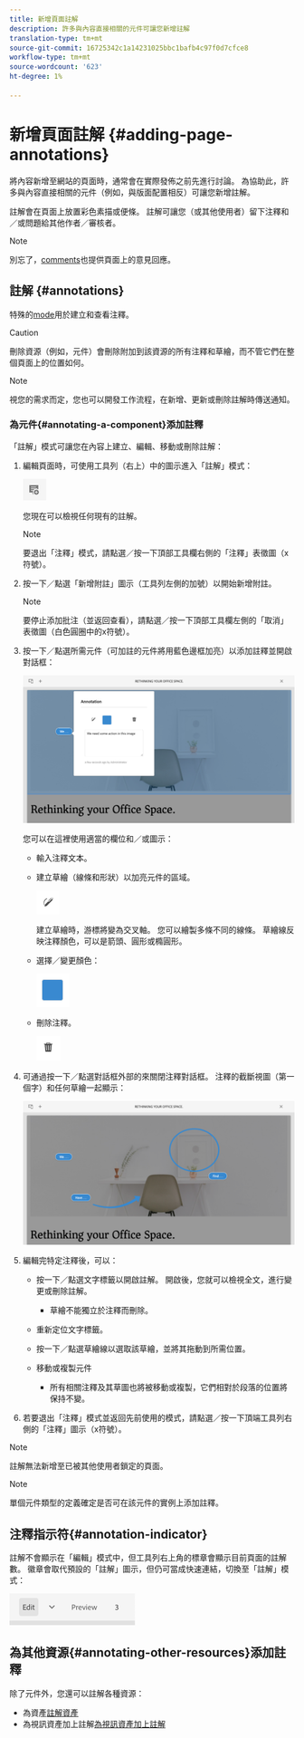 ```yaml
---
title: 新增頁面註解
description: 許多與內容直接相關的元件可讓您新增註解
translation-type: tm+mt
source-git-commit: 16725342c1a14231025bbc1bafb4c97f0d7cfce8
workflow-type: tm+mt
source-wordcount: '623'
ht-degree: 1%

---
```



# 新增頁面註解 {#adding-page-annotations}

將內容新增至網站的頁面時，通常會在實際發佈之前先進行討論。 為協助此，許多與內容直接相關的元件（例如，與版面配置相反）可讓您新增註解。

註解會在頁面上放置彩色素描或便條。 註解可讓您（或其他使用者）留下注釋和／或問題給其他作者／審核者。

>[!NOTE]
>
>別忘了，[comments](/help/sites-cloud/authoring/getting-started/basic-handling.md#timeline)也提供頁面上的意見回應。

## 註解 {#annotations}

特殊的[mode](/help/sites-cloud/authoring/fundamentals/environment-tools.md#page-modes)用於建立和查看注釋。

>[!CAUTION]
>
>刪除資源（例如，元件）會刪除附加到該資源的所有注釋和草繪，而不管它們在整個頁面上的位置如何。

>[!NOTE]
>
>視您的需求而定，您也可以開發工作流程，在新增、更新或刪除註解時傳送通知。

### 為元件{#annotating-a-component}添加註釋

「註解」模式可讓您在內容上建立、編輯、移動或刪除註解：

1. 編輯頁面時，可使用工具列（右上）中的圖示進入「註解」模式：

   ![「注釋」按鈕](/help/sites-cloud/authoring/assets/annotations.png)

   您現在可以檢視任何現有的註解。

   >[!NOTE]
   >
   >要退出「注釋」模式，請點選／按一下頂部工具欄右側的「注釋」表徵圖（x符號）。

1. 按一下／點選「新增附註」圖示（工具列左側的加號）以開始新增附註。

   >[!NOTE]
   >
   >要停止添加批注（並返回查看），請點選／按一下頂部工具欄左側的「取消」表徵圖（白色圓圈中的x符號）。

1. 按一下／點選所需元件（可加註的元件將用藍色邊框加亮）以添加註釋並開啟對話框：

   ![添加註釋](/help/sites-cloud/authoring/assets/annotation-adding.png)

   您可以在這裡使用適當的欄位和／或圖示：

   * 輸入注釋文本。
   * 建立草繪（線條和形狀）以加亮元件的區域。

      ![「注釋草繪」(Annotation Sketch)按鈕](/help/sites-cloud/authoring/assets/annotation-sketch.png)

      建立草繪時，游標將變為交叉軸。 您可以繪製多條不同的線條。 草繪線反映注釋顏色，可以是箭頭、圓形或橢圓形。

   * 選擇／變更顏色：

      ![注釋色板按鈕](/help/sites-cloud/authoring/assets/annotation-color-swatch.png)

   * 刪除注釋。

      ![注釋刪除按鈕](/help/sites-cloud/authoring/assets/annotation-delete.png)

1. 可通過按一下／點選對話框外部的來關閉注釋對話框。 注釋的截斷視圖（第一個字）和任何草繪一起顯示：

   ![注釋草繪](/help/sites-cloud/authoring/assets/annotation-sketches.png)

1. 編輯完特定注釋後，可以：

   * 按一下／點選文字標籤以開啟註解。 開啟後，您就可以檢視全文，進行變更或刪除註解。

      * 草繪不能獨立於注釋而刪除。
   * 重新定位文字標籤。
   * 按一下／點選草繪線以選取該草繪，並將其拖動到所需位置。
   * 移動或複製元件

      * 所有相關注釋及其草圖也將被移動或複製，它們相對於段落的位置將保持不變。


1. 若要退出「注釋」模式並返回先前使用的模式，請點選／按一下頂端工具列右側的「注釋」圖示（x符號）。

>[!NOTE]
>
>註解無法新增至已被其他使用者鎖定的頁面。

>[!NOTE]
>
>單個元件類型的定義確定是否可在該元件的實例上添加註釋。

## 注釋指示符{#annotation-indicator}

註解不會顯示在「編輯」模式中，但工具列右上角的標章會顯示目前頁面的註解數。 徽章會取代預設的「註解」圖示，但仍可當成快速連結，切換至「註解」模式：

![注釋指示器](/help/sites-cloud/authoring/assets/annotation-indicator.png)

## 為其他資源{#annotating-other-resources}添加註釋

除了元件外，您還可以註解各種資源：

* 為資產[註解資產](/help/assets/manage-digital-assets.md#annotating)
* 為視訊資產加上註解[為視訊資產加上註解](/help/assets/manage-video-assets.md#annotate-video-assets)
